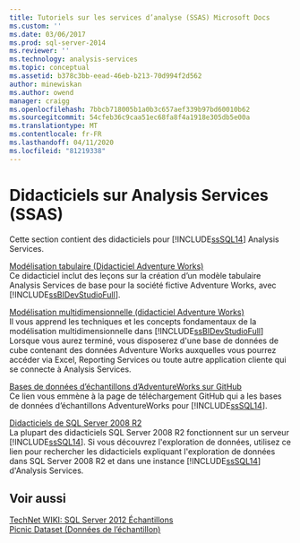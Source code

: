 ```yaml
---
title: Tutoriels sur les services d’analyse (SSAS) Microsoft Docs
ms.custom: ''
ms.date: 03/06/2017
ms.prod: sql-server-2014
ms.reviewer: ''
ms.technology: analysis-services
ms.topic: conceptual
ms.assetid: b378c3bb-eead-46eb-b213-70d994f2d562
author: minewiskan
ms.author: owend
manager: craigg
ms.openlocfilehash: 7bbcb718005b1a0b3c657aef339b97bd60010b62
ms.sourcegitcommit: 54cfeb36c9caa51ec68fa8f4a1918e305db5e00a
ms.translationtype: MT
ms.contentlocale: fr-FR
ms.lasthandoff: 04/11/2020
ms.locfileid: "81219338"
---
```

# <a name="analysis-services-tutorials-ssas"></a>Didacticiels sur Analysis Services (SSAS)
  Cette section contient des didacticiels pour [!INCLUDE[ssSQL14](../includes/sssql14-md.md)] Analysis Services.  
  
 [Modélisation tabulaire &#40;Didacticiel Adventure Works&#41;](tabular-modeling-adventure-works-tutorial.md)  
 Ce didacticiel inclut des leçons sur la création d’un modèle tabulaire Analysis Services de base pour la société fictive Adventure Works, avec [!INCLUDE[ssBIDevStudioFull](../includes/ssbidevstudiofull-md.md)].  
  
 [Modélisation multidimensionnelle &#40;didacticiel Adventure Works&#41;](multidimensional-modeling-adventure-works-tutorial.md)  
 Il vous apprend les techniques et les concepts fondamentaux de la modélisation multidimensionnelle dans [!INCLUDE[ssBIDevStudioFull](../includes/ssbidevstudiofull-md.md)] Lorsque vous aurez terminé, vous disposerez d'une base de données de cube contenant des données Adventure Works auxquelles vous pourrez accéder via Excel, Reporting Services ou toute autre application cliente qui se connecte à Analysis Services.  
  
 [Bases de données d’échantillons d’AdventureWorks sur GitHub](https://github.com/Microsoft/sql-server-samples/releases/tag/adventureworks)  
 Ce lien vous emmène à la page de téléchargement GitHub qui a les bases de données d’échantillons AdventureWorks pour [!INCLUDE[ssSQL14](../includes/sssql14-md.md)].  
  
 [Didacticiels de SQL Server 2008 R2](https://go.microsoft.com/fwlink/?linkID=220944)  
 La plupart des didacticiels SQL Server 2008 R2 fonctionnent sur un serveur [!INCLUDE[ssSQL14](../includes/sssql14-md.md)]. Si vous découvrez l'exploration de données, utilisez ce lien pour rechercher les didacticiels expliquant l'exploration de données dans SQL Server 2008 R2 et dans une instance [!INCLUDE[ssSQL14](../includes/sssql14-md.md)] d'Analysis Services.  
  
## <a name="see-also"></a>Voir aussi  
 [TechNet WIKI: SQL Server 2012 Échantillons](https://go.microsoft.com/fwlink/?linkID=220734)   
 [Picnic Dataset (Données de l’échantillon)](https://go.microsoft.com/fwlink/?linkID=219108)  
  
  
